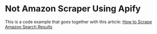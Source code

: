 # Not Amazon Scraper Using Apify

This is a code example that goes together with this article: [How to Scrape Amazon Search Results](https://www.scaleleap.com/zine/how-to-scrape-amazon/)
